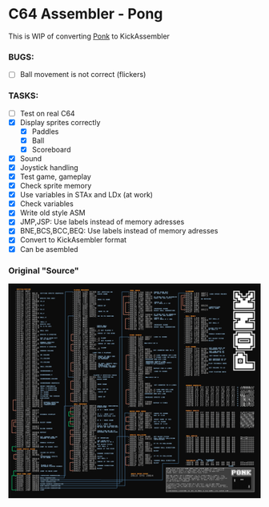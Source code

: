 # C64 Assembler - Pong

This is WIP of converting [Ponk](http://sos.gd/ponk/) to KickAssembler

### BUGS:

- [ ] Ball movement is not correct (flickers)

### TASKS:

- [ ] Test on real C64
- [x] Display sprites correctly
    - [x] Paddles
    - [x] Ball
    - [x] Scoreboard
- [x] Sound
- [x] Joystick handling
- [x] Test game, gameplay
- [X] Check sprite memory
- [X] Use variables in STAx and LDx (at work)
- [x] Check variables
- [x] Write old style ASM
- [x] JMP,JSP: Use labels instead of memory adresses
- [x] BNE,BCS,BCC,BEQ: Use labels instead of memory adresses
- [x] Convert to KickAsembler format
- [x] Can be asembled

### Original "Source"

![PONK](/doc/ponk.png)
